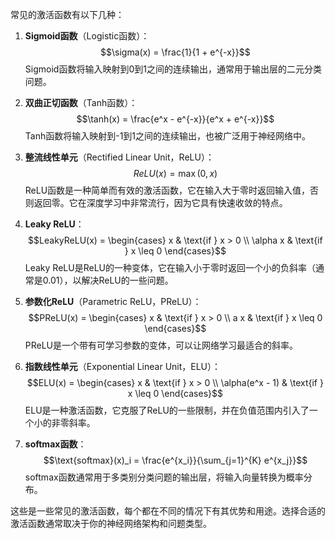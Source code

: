 常见的激活函数有以下几种：

1. **Sigmoid函数**（Logistic函数）：
   $$\sigma(x) = \frac{1}{1 + e^{-x}}$$
   Sigmoid函数将输入映射到0到1之间的连续输出，通常用于输出层的二元分类问题。

2. **双曲正切函数**（Tanh函数）：
   $$\tanh(x) = \frac{e^x - e^{-x}}{e^x + e^{-x}}$$
   Tanh函数将输入映射到-1到1之间的连续输出，也被广泛用于神经网络中。

3. **整流线性单元**（Rectified Linear Unit，ReLU）：
   $$ReLU(x) = \max(0, x)$$
   ReLU函数是一种简单而有效的激活函数，它在输入大于零时返回输入值，否则返回零。它在深度学习中非常流行，因为它具有快速收敛的特点。

4. **Leaky ReLU**：
   $$LeakyReLU(x) = \begin{cases} x & \text{if } x > 0 \\ \alpha x & \text{if } x \leq 0 \end{cases}$$
   Leaky ReLU是ReLU的一种变体，它在输入小于零时返回一个小的负斜率（通常是0.01），以解决ReLU的一些问题。

5. **参数化ReLU**（Parametric ReLU，PReLU）：
   $$PReLU(x) = \begin{cases} x & \text{if } x > 0 \\ a x & \text{if } x \leq 0 \end{cases}$$
   PReLU是一个带有可学习参数的变体，可以让网络学习最适合的斜率。

6. **指数线性单元**（Exponential Linear Unit，ELU）：
   $$ELU(x) = \begin{cases} x & \text{if } x > 0 \\ \alpha(e^x - 1) & \text{if } x \leq 0 \end{cases}$$
   ELU是一种激活函数，它克服了ReLU的一些限制，并在负值范围内引入了一个小的非零斜率。

7. **softmax函数**：
   $$\text{softmax}(x)_i = \frac{e^{x_i}}{\sum_{j=1}^{K} e^{x_j}}$$
   softmax函数通常用于多类别分类问题的输出层，将输入向量转换为概率分布。

这些是一些常见的激活函数，每个都在不同的情况下有其优势和用途。选择合适的激活函数通常取决于你的神经网络架构和问题类型。

